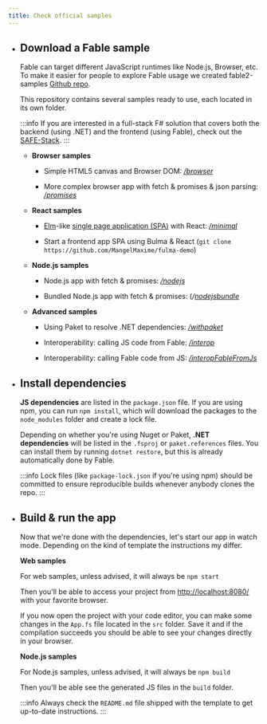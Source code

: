 ```yaml
---
title: Check official samples
---
```


<ul class="textual-steps">

<li>

## Download a Fable sample

Fable can target different JavaScript runtimes like Node.js, Browser, etc. To make it easier for people to explore Fable usage we created fable2-samples [Github repo](https://github.com/fable-compiler/fable2-samples).

This repository contains several samples ready to use, each located in its own folder.

:::info
If you are interested in a full-stack F# solution that covers both the backend (using .NET) and the frontend (using Fable), check out the [SAFE-Stack](https://safe-stack.github.io/).
:::

* **Browser samples**

  * Simple HTML5 canvas and Browser DOM: *[/browser](https://github.com/fable-compiler/fable2-samples/tree/master/browser)*

  * More complex browser app with fetch & promises & json parsing: *[/promises](https://github.com/fable-compiler/fable2-samples/tree/master/promises)*

* **React samples**

  * [Elm](https://elm-lang.org/)-like [single page application (SPA)](https://en.wikipedia.org/wiki/Single-page_application) with React: *[/minimal](https://github.com/fable-compiler/fable2-samples/tree/master/minimal)*

  * Start a frontend app SPA using Bulma & React (`git clone https://github.com/MangelMaxime/fulma-demo`)

* **Node.js samples**

  * Node.js app with fetch & promises: *[/nodejs](https://github.com/fable-compiler/fable2-samples/tree/master/nodejs)*

  * Bundled Node.js app with fetch & promises: (*/[nodejsbundle](https://github.com/fable-compiler/fable2-samples/tree/master/nodejsbundle)*

* **Advanced samples**

  * Using Paket to resolve .NET dependencies: *[/withpaket](https://github.com/fable-compiler/fable2-samples/tree/master/withpaket)*

  * Interoperability: calling JS code from Fable: *[/interop](https://github.com/fable-compiler/fable2-samples/tree/master/interop)*

  * Interoperability: calling Fable code from JS: *[/interopFableFromJs](https://github.com/fable-compiler/fable2-samples/tree/master/interopFableFromJs)*

</li>

<li>

## Install dependencies

**JS dependencies** are listed in the `package.json` file. If you are using npm, you can run `npm install`, which will download the packages to the `node_modules` folder and create a lock file.

Depending on whether you're using Nuget or Paket, **.NET dependencies** will be listed in the `.fsproj` or `paket.references` files. You can install them by running `dotnet restore`, but this is already automatically done by Fable.

:::info
Lock files (like `package-lock.json` if you're using npm) should be committed to ensure reproducible builds whenever anybody clones the repo.
:::

</li>

<li>

## Build & run the app

Now that we're done with the dependencies, let's start our app in watch mode. Depending on the kind of template the instructions my differ.

**Web samples**

For web samples, unless advised, it will always be `npm start`

Then you'll be able to access your project from [http://localhost:8080/](http://localhost:8080/) with your favorite browser.

If you now open the project with your code editor, you can make some changes in the `App.fs` file located in the `src` folder. Save it and if the compilation succeeds you should be able to see your changes directly in your browser.

**Node.js samples**

For Node.js samples, unless advised, it will always be `npm build`

Then you'll be able see the generated JS files in the `build` folder.

:::info
Always check the `README.md` file shipped with the template to get up-to-date instructions.
:::

</li>
</ul>
